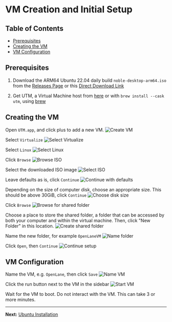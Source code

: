 # VM Creation and Initial Setup

## Table of Contents

- [Prerequisites](#prerequisites)
- [Creating the VM](#creating-the-vm)
- [VM Configuration](#vm-configuration)

## Prerequisites

1. Download the ARM64 Ubuntu 22.04 daily build `noble-desktop-arm64.iso` from the [Releases Page](https://cdimage.ubuntu.com/noble/daily-live/current/) or this [Direct Download Link](https://cdimage.ubuntu.com/noble/daily-live/current/noble-desktop-arm64.iso)

2. Get UTM, a Virtual Machine host from [here](https://mac.getutm.app/) or with `brew install --cask utm`, using [brew](https://brew.sh/)

## Creating the VM

Open `UTM.app`, and click plus to add a new VM.
![Create VM](../../images/manual-apple-silicon-utm/create-vm.png)

Select `Virtualize`
![Select Virtualize](../../images/manual-apple-silicon-utm/select-virtualize.png)

Select `Linux`
![Select Linux](../../images/manual-apple-silicon-utm/select-linux.png)

Click `Browse`
![Browse ISO](../../images/manual-apple-silicon-utm/browse-iso.png)

Select the downloaded ISO image
![Select ISO](../../images/manual-apple-silicon-utm/select-iso.png)

Leave defaults as is, click `Continue`
![Continue with defaults](../../images/manual-apple-silicon-utm/continue-defaults.png)

Depending on the size of computer disk, choose an appropriate size. This should be above 30GiB, click `Continue`
![Choose disk size](../../images/manual-apple-silicon-utm/choose-disk-size.png)

Click `Browse`
![Browse for shared folder](../../images/manual-apple-silicon-utm/browse-shared-folder.png)

Choose a place to store the shared folder, a folder that can be accessed by both your computer and within the virtual machine. Then, click "New Folder" in this location.
![Create shared folder](../../images/manual-apple-silicon-utm/create-shared-folder.png)

Name the new folder, for example `OpenLaneVM`
![Name folder](../../images/manual-apple-silicon-utm/name-folder.png)

Click `Open`, then `Continue`
![Continue setup](../../images/manual-apple-silicon-utm/continue-setup.png)

## VM Configuration

Name the VM, e.g. `OpenLane`, then click `Save`
![Name VM](../../images/manual-apple-silicon-utm/name-vm.png)

Click the run button next to the VM in the sidebar
![Start VM](../../images/manual-apple-silicon-utm/start-vm.png)

Wait for the VM to boot. Do not interact with the VM. This can take 3 or more minutes.

---

**Next:** [Ubuntu Installation](02-ubuntu-installation.md)
